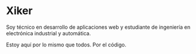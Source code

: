 <!--
**xiker/xiker** is a ✨ _special_ ✨ repository because its `README.md` (this file) appears on your GitHub profile.

Here are some ideas to get you started:

- 🔭 I’m currently working on ...
- 🌱 I’m currently learning ...
- 👯 I’m looking to collaborate on ...
- 🤔 I’m looking for help with ...
- 💬 Ask me about ...
- 📫 How to reach me: ...
- 😄 Pronouns: ...
- ⚡ Fun fact: ...
-->
<h1>Xiker</h1>
<p>Soy técnico en desarrollo de aplicaciones web y estudiante de ingeniería en electrónica industrial y automática.</p>
<p>Estoy aquí por lo mismo que todos. Por el código.</p>

